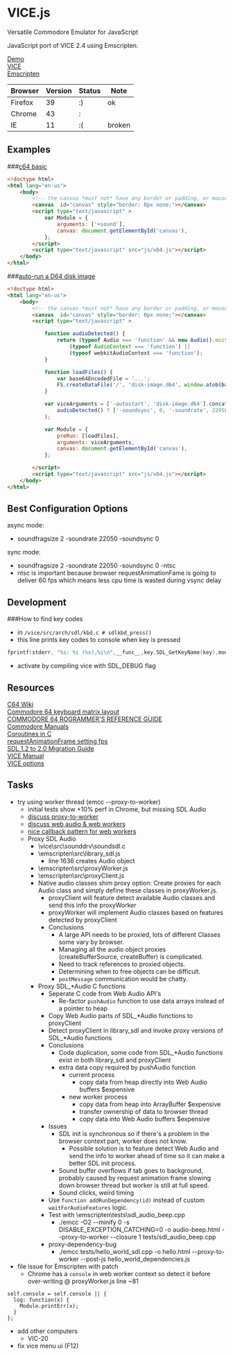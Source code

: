 VICE.js
=======

Versatile Commodore Emulator for JavaScript

JavaScript port of VICE 2.4 using Emscripten.

[Demo](http://vice.janicek.co/)  
[VICE](http://sourceforge.net/projects/vice-emu/)  
[Emscripten](https://github.com/kripken/emscripten)  

| Browser  | Version    | Status | Note
| -------- | ---------- | ------ | ----
| Firefox  | 39         | :)     | ok
| Chrome   | 43         | :|     | sound clicks
| IE       | 11         | :(     | broken

Examples
-------

###[c64 basic](http://rjanicek.github.io/vice.js/c64-basic.html)

```html
<!doctype html>
<html lang="en-us">
    <body>
        <!-- the canvas *must not* have any border or padding, or mouse coords will be wrong -->
        <canvas  id="canvas" style="border: 0px none;"></canvas>
        <script type="text/javascript" >
            var Module = {
                arguments: ['+sound'],
                canvas: document.getElementById('canvas'),
            };
        </script>
        <script type="text/javascript" src="js/x64.js"></script>
    </body>
</html>
```

###[auto-run a D64 disk image](http://rjanicek.github.io/vice.js/auto-run-a-D64-disk-image.html)

```html
<!doctype html>
<html lang="en-us">
    <body>
        <!-- the canvas *must not* have any border or padding, or mouse coords will be wrong -->
        <canvas  id="canvas" style="border: 0px none;"></canvas>
        <script type="text/javascript" >

            function audioDetected() {
                return (typeof Audio === 'function' && new Audio().mozSetup === 'function') ||
                    (typeof AudioContext === 'function') ||
                    (typeof webkitAudioContext === 'function');
            }

            function loadFiles() {
                var base64EncodedFile = '...';
                FS.createDataFile('/', 'disk-image.d64', window.atob(base64EncodedFile), true, true);
            }

            var viceArguments = ['-autostart', 'disk-image.d64'].concat(
                audioDetected() ? ['-soundsync', 0, '-soundrate', 22050, '-soundfragsize', 2] : ['-sound']
            );

            var Module = {
                preRun: [loadFiles],
                arguments: viceArguments,
                canvas: document.getElementById('canvas'),
            };

        </script>
        <script type="text/javascript" src="js/x64.js"></script>
    </body>
</html>
```

Best Configuration Options
--------------------------

async mode:
* soundfragsize 2 -soundrate 22050 -soundsync 0

sync mode:
* soundfragsize 2 -soundrate 22050 -soundsync 0 -ntsc
* ntsc is important because browser requestAnimationFame is going to deliver 60 fps which means less cpu time is wasted during vsync delay

Development
-----------

###How to find key codes
* in `/vice/src/arch/sdl/kbd.c # sdlkbd_press()`
* this line prints key codes to console when key is pressed
```c
fprintf(stderr, "%s: %i (%s),%i\n",__func__,key,SDL_GetKeyName(key),mod);
```
* activate by compiling vice with SDL_DEBUG flag

Resources
---------
[C64 Wiki](http://www.c64-wiki.com)  
[Commodore 64 keyboard matrix layout](http://sta.c64.org/cbm64kbdlay.html)  
[COMMODORE 64 ROGRAMMER'S REFERENCE GUIDE](http://www.c64.ch/programming/c64prg10.txt)  
[Commodore Manuals](http://www.commodore.ca/commodore-manuals/)  
[Coroutines in C](http://www.chiark.greenend.org.uk/~sgtatham/coroutines.html)  
[requestAnimationFrame setting fps](http://creativejs.com/resources/requestanimationframe/)  
[SDL 1.2 to 2.0 Migration Guide](http://wiki.libsdl.org/moin.fcg/MigrationGuide)  
[VICE Manual](http://www.viceteam.org/vice_toc.html)  
[VICE options](vice-options.md)

Tasks
-----
* try using worker thread (emcc --proxy-to-worker) 
    * initial tests show +10% perf in Chrome, but missing SDL Audio
    * [discuss proxy-to-worker](https://groups.google.com/forum/#!searchin/emscripten-discuss/worker$20proxy/emscripten-discuss/uUbvJsM_jUU/KL-a3YPVWuoJ)
    * [discuss web audio & web workers](https://groups.google.com/forum/#!searchin/emscripten-discuss/web$20audio$20web$20workers/emscripten-discuss/erT7NCEeWgY/lPyK2rF_t6sJ)
    * [nice callback pattern for web workers](http://stackoverflow.com/questions/18056637/html5-web-worker-communication)
    * Proxy SDL Audio
        * \vice\src\sounddrv\soundsdl.c
        * \emscripten\src\library_sdl.js
            * line 1636 creates Audio object
        * \emscripten\src\proxyWorker.js
        * \emscripten\src\proxyClient.js
        * Native audio classes shim proxy option: Create proxies for each Audio class and simply define these classes in proxyWorker.js.
            * proxyClient will feature detect available Audio classes and send this info the proxyWorker
            * proxyWorker will implement Audio classes based on features detected by proxyClient
            * Conclusions
                * A large API needs to be proxied, lots of different Classes some vary by browser.
                * Managing all the audio object proxies (createBufferSource, createBuffer) is complicated.
                * Need to track references to proxied objects.
                * Determining when to free objects can be difficult.
                * `postMessage` communication would be chatty.
        * Proxy SDL_*Audio C functions
            * Seperate C code from Web Audio API's
                * Re-factor `pushAudio` function to use data arrays instead of a pointer to heap
            * Copy Web Audio parts of SDL_*Audio functions to proxyClient
            * Detect proxyClient in library_sdl and invoke proxy versions of SDL_*Audio functions
            * Conclusions
                * Code duplication, some code from SDL_*Audio functions exist in both library_sdl and proxyClient
                * extra data copy required by pushAudio function
                    * current process
                        * copy data from heap directly into Web Audio buffers $expensive
                    * new worker process
                        * copy data from heap into ArrayBuffer $expensive
                        * transfer ownership of data to browser thread
                        * copy data into Web Audio buffers $expensive
            * Issues
                * SDL init is synchronous so if there's a problem in the browser context part, worker does not know.
                    * Possible solution is to feature detect Web Audio and send the info to worker ahead of time so it can make a better SDL init process.
                * Sound buffer overflows if tab goes to background, probably caused by request animation frame slowing down browser thread but worker is still at full speed.
                * Sound clicks, weird timing
            * Use `function addRunDependency(id)` instead of custom `waitForAudioFeatures` logic.
            * Test with \emscripten\tests\sdl_audio_beep.cpp
                * ./emcc -O2 --minify 0 -s DISABLE_EXCEPTION_CATCHING=0 -o audio-beep.html --proxy-to-worker --closure 1 tests/sdl_audio_beep.cpp
            * proxy-dependency-bug
                * ./emcc tests/hello_world_sdl.cpp -o hello.html --proxy-to-worker --post-js hello_world_dependencies.js
* file issue for Emscripten with patch
    * Chrome has a `console` in web worker context so detect it before over-writing @ proxyWorker.js line ~81
```
self.console = self.console || {
  log: function(x) {
    Module.printErr(x);
  }
};
```    
* add other computers
    * VIC-20
* fix vice menu ui (F12)